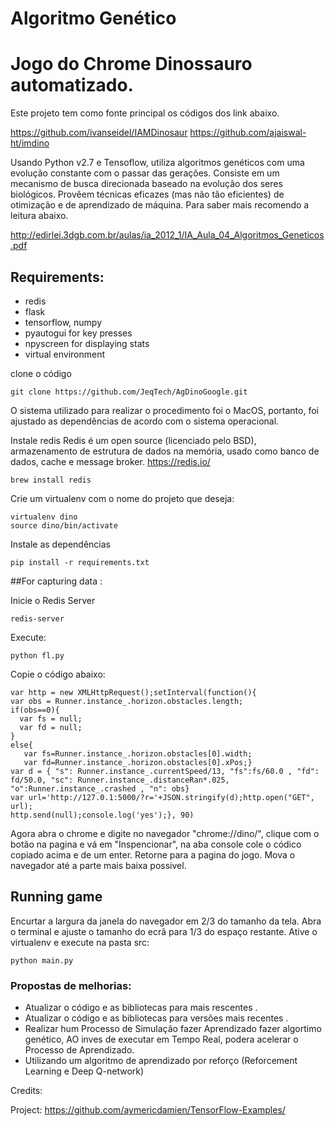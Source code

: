 # Algoritmo Genético
# Jogo do Chrome Dinossauro automatizado.


Este projeto tem como fonte principal os códigos dos link abaixo.

https://github.com/ivanseidel/IAMDinosaur
https://github.com/ajaiswal-ht/imdino

Usando Python v2.7 e Tensoflow, utiliza algoritmos genéticos com uma evolução constante com o passar das gerações.
Consiste em um mecanismo de busca direcionada baseado na evolução dos seres biológicos.
Provêem técnicas eficazes (mas não tão eficientes) de otimização e de aprendizado de máquina.
Para saber mais recomendo a leitura abaixo.

http://edirlei.3dgb.com.br/aulas/ia_2012_1/IA_Aula_04_Algoritmos_Geneticos.pdf


## Requirements:
- redis
- flask
- tensorflow, numpy
- pyautogui for key presses
- npyscreen for displaying stats
- virtual environment


clone o código
```
git clone https://github.com/JeqTech/AgDinoGoogle.git
```

O sistema utilizado para realizar o procedimento foi o MacOS, portanto, foi ajustado as dependências de acordo com o sistema operacional.

Instale redis
Redis é um open source (licenciado pelo BSD), armazenamento de estrutura de dados na memória, usado como banco de dados, cache e message broker.
https://redis.io/

```
brew install redis
```

Crie um virtualenv com o nome do projeto que deseja:

```
virtualenv dino
source dino/bin/activate
```

Instale as dependências
```
pip install -r requirements.txt
```


##For capturing data :

Inicie o Redis Server
```
redis-server
```

Execute:

```
python fl.py

```

Copie o código abaixo:

```
var http = new XMLHttpRequest();setInterval(function(){
var obs = Runner.instance_.horizon.obstacles.length;
if(obs==0){
  var fs = null;
  var fd = null;
}
else{
   var fs=Runner.instance_.horizon.obstacles[0].width;
   var fd=Runner.instance_.horizon.obstacles[0].xPos;}
var d = { "s": Runner.instance_.currentSpeed/13, "fs":fs/60.0 , "fd": fd/50.0, "sc": Runner.instance_.distanceRan*.025, "o":Runner.instance_.crashed , "n": obs}
var url='http://127.0.1:5000/?r='+JSON.stringify(d);http.open("GET", url);
http.send(null);console.log('yes');}, 90)
```

Agora abra o chrome e digite no navegador "chrome://dino/", clique com o botão na pagina e vá em "Inspencionar", na aba console cole o códico copiado acima e de um enter.
Retorne para a pagina do jogo. Mova o navegador até a parte mais baixa possivel.


## Running game
Encurtar a largura da janela do navegador em 2/3 do tamanho da tela. Abra o terminal e ajuste o tamanho do ecrã para 1/3 do espaço restante. Ative o virtualenv e execute na pasta src:

```
python main.py

```
###  Propostas de melhorias:
* Atualizar o código e as bibliotecas para mais rescentes .
* Atualizar o código e as bibliotecas para versões mais recentes .
* Realizar hum Processo de Simulação fazer Aprendizado fazer algortimo genético, AO inves de executar em Tempo Real, podera acelerar o Processo de Aprendizado.
* Utilizando um algoritmo de aprendizado por reforço (Reforcement Learning e Deep Q-network)


Credits:

Project: https://github.com/aymericdamien/TensorFlow-Examples/
